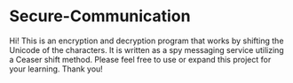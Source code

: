 # Secure-Communication
Hi! This is an encryption and decryption program that works by shifting the Unicode of the characters. 
It is written as a spy messaging service utilizing a Ceaser shift method. Please feel free to use or expand this project for your learning. 
Thank you!
